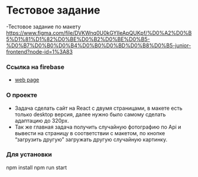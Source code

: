 # Тестовое задание

-Тестовое задание по макету https://www.figma.com/file/DVKWnq0U0kGYIIeApQUKpf/%D0%A2%D0%B5%D1%81%D1%82%D0%BE%D0%B2%D0%BE%D0%B5-%D0%B7%D0%B0%D0%B4%D0%B0%D0%BD%D0%B8%D0%B5-junior-frontend?node-id=1%3A83

### Ссылка на firebase

- [web page](https://about-me-6ce90.web.app/)

### О проекте

- Задача сделать сайт на React с двумя страницами, в макете есть только desktop версия, далее нужно было самому сделать адаптацию до 320px.
- Так же главная задача получить случайную фотографию по Api и вывести на страницу в соответствии с макетом, по кнопке “загрузить другую” загружать другую случайную картинку.

### Для установки

npm install
npm run start

